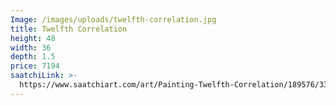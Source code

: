 ```yaml
---
Image: /images/uploads/twelfth-correlation.jpg
title: Twelfth Correlation
height: 48
width: 36
depth: 1.5
price: 7194
saatchiLink: >-
  https://www.saatchiart.com/art/Painting-Twelfth-Correlation/189576/3313748/view
---
```


